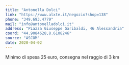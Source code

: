 ```yaml
---
title: "Antonella Dolci"
link: "https://www.alxte.it/negozio?shop=138"
phone: "349.693.4779"
mail: "info@antonelladolci.it"
address: "Piazza Giuseppe Garibaldi, 46 Alessandria"
coord: "44.9084628,8.6108246"
source: "ASCOM"
date: 2020-04-02
---
```


Minimo di spesa 25 euro, consegna nel raggio di 3 km
